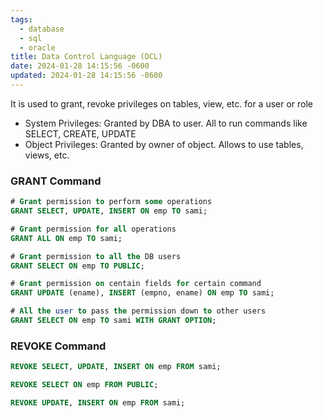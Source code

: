 ```yaml
---
tags:
  - database
  - sql
  - oracle
title: Data Control Language (DCL)
date: 2024-01-28 14:15:56 -0600
updated: 2024-01-28 14:15:56 -0600
---
```


It is used to grant, revoke privileges on tables, view, etc. for a user or role
* System Privileges: Granted by DBA to user. All to run commands like SELECT, CREATE, UPDATE
* Object Privileges: Granted by owner of object. Allows to use tables, views, etc.

### GRANT Command

````sql
# Grant permission to perform some operations
GRANT SELECT, UPDATE, INSERT ON emp TO sami;

# Grant permission for all operations
GRANT ALL ON emp TO sami;

# Grant permission to all the DB users
GRANT SELECT ON emp TO PUBLIC;

# Grant permission on centain fields for certain command
GRANT UPDATE (ename), INSERT (empno, ename) ON emp TO sami;

# All the user to pass the permission down to other users
GRANT SELECT ON emp TO sami WITH GRANT OPTION;
````

### REVOKE Command

````sql
REVOKE SELECT, UPDATE, INSERT ON emp FROM sami;

REVOKE SELECT ON emp FROM PUBLIC;

REVOKE UPDATE, INSERT ON emp FROM sami;
````
